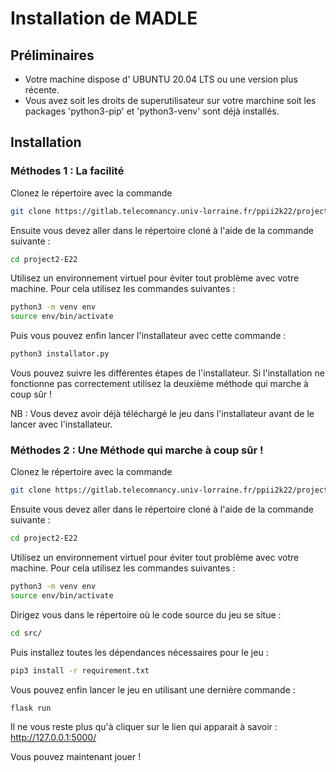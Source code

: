 # Installation de MADLE

## Préliminaires
* Votre machine dispose d' UBUNTU 20.04 LTS ou une version plus récente.  
* Vous avez soit les droits de superutilisateur sur votre marchine soit les packages 'python3-pip' et 'python3-venv' sont déjà installés.  

## Installation 

### Méthodes 1 : La facilité

Clonez le répertoire avec la commande   
```sh
git clone https://gitlab.telecomnancy.univ-lorraine.fr/ppii2k22/project2-E22.git
```

Ensuite vous devez aller dans le répertoire cloné à l'aide de la commande suivante :
```sh
cd project2-E22
```

Utilisez un environnement virtuel pour éviter tout problème avec votre machine. Pour cela utilisez les commandes suivantes :
```sh
python3 -m venv env
source env/bin/activate
```

Puis vous pouvez enfin lancer l'installateur avec cette commande :
```sh
python3 installator.py
```
Vous pouvez suivre les différentes étapes de l'installateur. Si l'installation ne fonctionne pas correctement utilisez la deuxième méthode qui marche à coup sûr ! 

NB : Vous devez avoir déjà téléchargé le jeu dans l'installateur avant de le lancer avec l'installateur.

### Méthodes 2 : Une Méthode qui marche à coup sûr !

Clonez le répertoire avec la commande   
```sh
git clone https://gitlab.telecomnancy.univ-lorraine.fr/ppii2k22/project2-E22.git
```

Ensuite vous devez aller dans le répertoire cloné à l'aide de la commande suivante :
```sh
cd project2-E22
```

Utilisez un environnement virtuel pour éviter tout problème avec votre machine. Pour cela utilisez les commandes suivantes :
```sh
python3 -m venv env
source env/bin/activate
```

Dirigez vous dans le répertoire où le code source du jeu se situe :
```sh
cd src/
```

Puis installez toutes les dépendances nécessaires pour le jeu :
```sh
pip3 install -r requirement.txt
```

Vous pouvez enfin lancer le jeu en utilisant une dernière commande : 
```sh
flask run
```
Il ne vous reste plus qu'à cliquer sur le lien qui apparait à savoir :
http://127.0.0.1:5000/

Vous pouvez maintenant jouer !